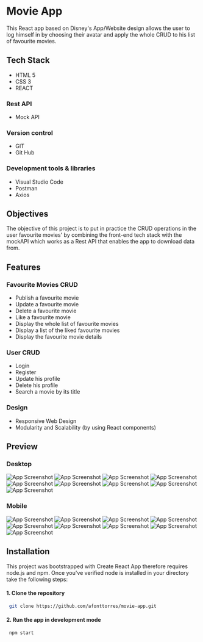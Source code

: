 
# Movie App
This React app based on Disney's App/Website design allows the user to log himself in by choosing their avatar and apply the whole CRUD to his list of favourite movies.

## Tech Stack
+ HTML 5
+ CSS 3
+ REACT

### Rest API
+ Mock API

### Version control
+ GIT
+ Git Hub

### Development tools & libraries
+ Visual Studio Code
+ Postman
+ Axios

## Objectives
The objective of this project is to put in practice the CRUD operations in the user favourite movies' by combining the front-end tech stack with the mockAPI which works as a Rest API that enables the app to download data from.

## Features
### Favourite Movies CRUD
+ Publish a favourite movie
+ Update a favourite movie
+ Delete a favourite movie
+ Like a favourite movie
+ Display the whole list of favourite movies
+ Display a list of the liked favourite movies 
+ Display the favourite movie details

### User CRUD
+ Login
+ Register
+ Update his profile
+ Delete his profile
+ Search a movie by its title

### Design
+ Responsive Web Design
+ Modularity and Scalability (by using React components)

## Preview
### Desktop
![App Screenshot](./assets/desk/login-desk.png)
![App Screenshot](./assets/desk/home-desk.png)
![App Screenshot](./assets/desk/detail-desk.png)
![App Screenshot](./assets/desk/searcher-desk.png)
![App Screenshot](./assets/desk/upload-desk.png)
![App Screenshot](./assets/desk/upload-modal-desk.png)
![App Screenshot](./assets/desk/user-settings-desk.png)
![App Screenshot](./assets/desk/user-settings-desk.png)
![App Screenshot](./assets/desk/user-update-desk.png)

### Mobile
![App Screenshot](./assets/mobile/login-mb.png)
![App Screenshot](./assets/mobile/home-mb.png)
![App Screenshot](./assets/mobile/detail-mb.png)
![App Screenshot](./assets/mobile/searcher-mb.png)
![App Screenshot](./assets/mobile/update-mb.png)
![App Screenshot](./assets/mobile/update-modal-mb.png)
![App Screenshot](./assets/mobile/user-settings-mb.png)
![App Screenshot](./assets/mobile/update-user-settings-mb.png)
![App Screenshot](./assets/mobile/user-update-mb.png)


## Installation

This project was bootstrapped with Create React App therefore requires node.js and npm.  Once you've verified node is installed in your directory take the following steps:

#### 1. Clone the repository
```bash
 git clone https://github.com/afonttorres/movie-app.git
```


#### 2. Run the app in development mode
```bash
 npm start
 ``` 


